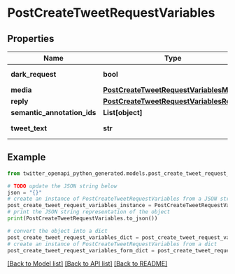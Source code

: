 # PostCreateTweetRequestVariables


## Properties

Name | Type | Description | Notes
------------ | ------------- | ------------- | -------------
**dark_request** | **bool** |  | [default to False]
**media** | [**PostCreateTweetRequestVariablesMedia**](PostCreateTweetRequestVariablesMedia.md) |  | 
**reply** | [**PostCreateTweetRequestVariablesReply**](PostCreateTweetRequestVariablesReply.md) |  | [optional] 
**semantic_annotation_ids** | **List[object]** |  | 
**tweet_text** | **str** |  | [default to 'test']

## Example

```python
from twitter_openapi_python_generated.models.post_create_tweet_request_variables import PostCreateTweetRequestVariables

# TODO update the JSON string below
json = "{}"
# create an instance of PostCreateTweetRequestVariables from a JSON string
post_create_tweet_request_variables_instance = PostCreateTweetRequestVariables.from_json(json)
# print the JSON string representation of the object
print(PostCreateTweetRequestVariables.to_json())

# convert the object into a dict
post_create_tweet_request_variables_dict = post_create_tweet_request_variables_instance.to_dict()
# create an instance of PostCreateTweetRequestVariables from a dict
post_create_tweet_request_variables_form_dict = post_create_tweet_request_variables.from_dict(post_create_tweet_request_variables_dict)
```
[[Back to Model list]](../README.md#documentation-for-models) [[Back to API list]](../README.md#documentation-for-api-endpoints) [[Back to README]](../README.md)


